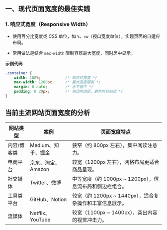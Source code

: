 
## 一、现代页面宽度的最佳实践

### 1. 响应式宽度（Responsive Width）

- 使用百分比宽度或 CSS 单位，如 `%`、`vw`（视口宽度单位），实现页面的自适应布局。
    
- 常用做法是结合 `max-width` 限制容器最大宽度，同时居中显示。

**示例代码**
```css
.container {
    width: 100%;           /* 响应式宽度 */
    max-width: 1200px;     /* 最大宽度限制 */
    margin: 0 auto;        /* 水平居中 */
    padding: 0 20px;       /* 侧边内边距，避免内容贴边 */
}

```
## 当前主流网站页面宽度的分析

| 网站类型   | 案例              | 页面宽度特点                               |
| ------ | --------------- | ------------------------------------ |
| 内容/博客类 | Medium、知乎、掘金    | 狭窄（约 800px 左右），集中阅读注意力。              |
| 电商平台   | 京东、淘宝、Amazon    | 较宽（1200px 左右），网格布局更适合商品呈现。           |
| 社交媒体   | Twitter、微博      | 中等宽度（约 1000px ~ 1200px），信息流布局和侧边栏组合。 |
| 工具类平台  | GitHub、Notion   | 较宽（约 1200px ~ 1440px），适合复杂操作和丰富信息展示。 |
| 流媒体    | Netflix、YouTube | 较宽（1100px ~ 1400px），突出内容的视觉冲击力。      |